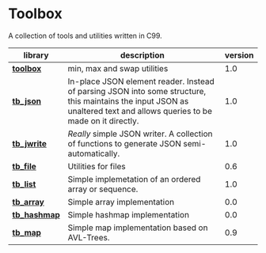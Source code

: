 # Toolbox

A collection of tools and utilities written in C99.

| library | description | version
|---------|-------------|---------------
**[toolbox](toolbox.h)** | min, max and swap utilities | 1.0
**[tb_json](tb_json.h)** | In-place JSON element reader. Instead of parsing JSON into some structure, this maintains the input JSON as unaltered text and allows queries to be made on it directly. | 1.0
**[tb_jwrite](tb_jwrite.h)** | *Really* simple JSON writer. A collection of functions to generate JSON semi-automatically. | 1.0
**[tb_file](tb_file.h)** | Utilities for files | 0.6
**[tb_list](tb_list.h)** | Simple implemetation of an ordered array or sequence. | 1.0 
**[tb_array](tb_array.h)** | Simple array implementation | 0.0 
**[tb_hashmap](tb_hashmap.h)** | Simple hashmap implementation | 0.0 
**[tb_map](tb_map.h)** | Simple map implementation based on AVL-Trees. | 0.9 
